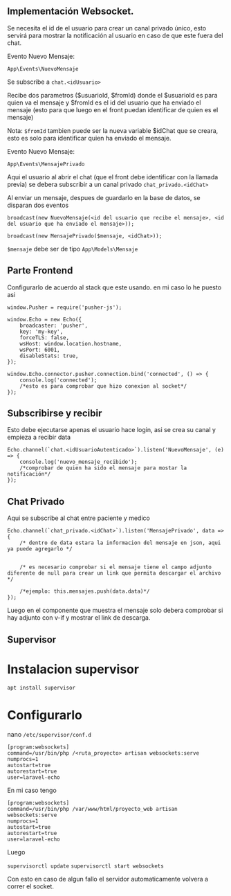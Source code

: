 ## Implementación Websocket.

Se necesita el id de el usuario para crear un canal privado único, esto servirá para mostrar la notificación al usuario en caso de que este fuera del chat.

Evento Nuevo Mensaje:

```
App\Events\NuevoMensaje
```

Se subscribe a `chat.<idUsuario>`

Recibe dos parametros ($usuarioId, $fromId) donde el $usuarioId es para quien va el mensaje y $fromId es el id del usuario que ha enviado el mensaje (esto para que luego en el front puedan identificar de quien es el mensaje)

Nota: `$fromId` tambien puede ser la nueva variable $idChat que se creara, esto es solo para identificar quien ha enviado el mensaje.

Evento Nuevo Mensaje:

```
App\Events\MensajePrivado
```

Aqui el usuario al abrir el chat (que el front debe identificar con la llamada previa) se debera subscribir a un canal privado `chat_privado.<idChat>`

Al enviar un mensaje, despues de guardarlo en la base de datos, se disparan dos eventos

```
broadcast(new NuevoMensaje(<id del usuario que recibe el mensaje>, <id del usuario que ha enviado el mensaje>));

broadcast(new MensajePrivado($mensaje, <idChat>));
```

`$mensaje` debe ser de tipo `App\Models\Mensaje`

## Parte Frontend

Configurarlo de acuerdo al stack que este usando.
en mi caso lo he puesto asi

```
window.Pusher = require('pusher-js');

window.Echo = new Echo({
    broadcaster: 'pusher',
    key: 'my-key',
    forceTLS: false,
    wsHost: window.location.hostname,
    wsPort: 6001,
    disableStats: true,
});

window.Echo.connector.pusher.connection.bind('connected', () => {
    console.log('connected');
    /*esto es para comprobar que hizo conexion al socket*/
});
```

## Subscribirse y recibir

Esto debe ejecutarse apenas el usuario hace login, asi se crea su canal y empieza a recibir data

```
Echo.channel(`chat.<idUsuarioAutenticado>`).listen('NuevoMensaje', (e) => {
    console.log('nuevo_mensaje_recibido');
    /*comprobar de quien ha sido el mensaje para mostar la notificación*/
});

```


## Chat Privado

Aqui se subscribe al chat entre paciente y medico

```
Echo.channel(`chat_privado.<idChat>`).listen('MensajePrivado', data => {
    /* dentro de data estara la informacion del mensaje en json, aqui ya puede agregarlo */


    /* es necesario comprobar si el mensaje tiene el campo adjunto diferente de null para crear un link que permita descargar el archivo */

    /*ejemplo: this.mensajes.push(data.data)*/
});

```

Luego en el componente que muestra el mensaje solo debera comprobar si hay adjunto con v-if y mostrar el link de descarga.

## Supervisor

# Instalacion supervisor
```
apt install supervisor
```

# Configurarlo

nano `/etc/supervisor/conf.d`

```
[program:websockets]
command=/usr/bin/php /<ruta_proyecto> artisan websockets:serve
numprocs=1
autostart=true
autorestart=true
user=laravel-echo
```

En mi caso tengo

```
[program:websockets]
command=/usr/bin/php /var/www/html/proyecto_web artisan websockets:serve
numprocs=1
autostart=true
autorestart=true
user=laravel-echo
```

Luego

`supervisorctl update`
`supervisorctl start websockets`

Con esto en caso de algun fallo el servidor automaticamente volvera a correr el socket.
